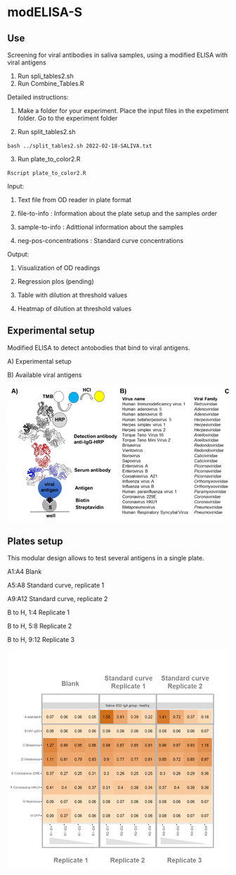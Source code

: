 # modELISA-S

## Use 

Screening for viral antibodies in saliva samples, using a modified ELISA with viral antigens


1. Run spli_tables2.sh 
2. Run Combine_Tables.R

Detailed instructions:

1) Make a folder for your experiment. Place the input files in the expetiment folder. Go to the experiment folder

2) Run split_tables2.sh

`bash ../split_tables2.sh 2022-02-18-SALIVA.txt `

3) Run plate_to_color2.R

`Rscript plate_to_color2.R`

Input:

1. Text file from OD reader in plate format

2. file-to-info : Information about the plate setup and the samples order

3. sample-to-info : Adittional information about the samples

4. neg-pos-concentrations : Standard curve concentrations


Output: 

1. Visualization of OD readings

2. Regression plos (pending)

3. Table with dilution at threshold values

4. Heatmap of dilution at threshold values

## Experimental setup

Modified ELISA to detect antobodies that bind to viral antigens. 

A) Experimental setup

B) Available viral antigens

![experiment!](experiment-image.png)

## Plates setup 

This modular design allows to test several antigens in a single plate.

A1:A4 Blank

A5:A8 Standard curve, replicate 1

A9:A12 Standard curve, replicate 2

B to H, 1:4 Replicate 1

B to H, 5:8 Replicate 2

B to H, 9:12 Replicate 3

![plates!](plate-setup.png)
